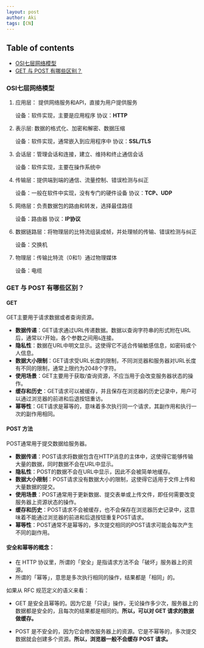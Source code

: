 ```yaml
---
layout: post
author: Aki
tags: [CN]
---
```


## Table of contents

- [OSI七层网络模型](#osi七层网络模型)
- [GET 与 POST 有哪些区别？](#get-与-post-有哪些区别)

###  OSI七层网络模型

1. 应用层： 提供网络服务和API，直接为用户提供服务

    设备：软件实现，主要是应用程序
    协议：**HTTP**

2. 表示层: 数据的格式化、加密和解密、数据压缩

    设备：软件实现，通常嵌入到应用程序中
    协议：**SSL/TLS**

3. 会话层：管理会话和连接，建立、维持和终止通信会话

    设备：软件实现，主要在操作系统中

4. 传输层：提供端到端的通信、流量控制、错误检测与纠正

    设备：一般在软件中实现，没有专门的硬件设备
    协议：**TCP、UDP**

5. 网络层：负责数据包的路由和转发，选择最佳路径

    设备：路由器
    协议：**IP协议**

6. 数据链路层：将物理层的比特流组装成帧，并处理帧的传输、错误检测与纠正

    设备：交换机

7. 物理层：传输比特流（0和1）通过物理媒体

    设备：电缆

### GET 与 POST 有哪些区别？

#### GET
GET主要用于请求数据或者查询资源。

- **数据传递**：GET请求通过URL传递数据。数据以查询字符串的形式附在URL后，通常以`?`开始，各个参数之间用`&`连接。
- **隐私性**：数据在URL中明文显示。这使得它不适合传输敏感信息，如密码或个人信息。
- **数据大小限制**：GET请求受URL长度的限制，不同浏览器和服务器对URL长度有不同的限制，通常上限约为2048个字符。
- **使用场景**：GET主要用于获取/查询资源，不应当用于会改变服务器状态的操作。
- **缓存和历史**：GET请求可以被缓存，并且保存在浏览器的历史记录中，用户可以通过浏览器的前进和后退按钮重访。
- **幂等性**：GET请求是幂等的，意味着多次执行同一个请求，其副作用和执行一次的副作用相同。

#### POST 方法
POST通常用于提交数据给服务器。

- **数据传递**：POST请求将数据包含在HTTP消息的主体中，这使得它能够传输大量的数据，同时数据不会在URL中显示。
- **隐私性**：POST的数据不会在URL中显示，因此不会被简单地缓存。
- **数据大小限制**：POST请求没有数据大小的限制，这使得它适用于文件上传和大量数据的提交。
- **使用场景**：POST通常用于更新数据、提交表单或上传文件，即任何需要改变服务器上资源状态的操作。
- **缓存和历史**：POST请求不会被缓存，也不会保存在浏览器历史记录中，这意味着不能通过浏览器的前进和后退按钮重复POST请求。
- **幂等性**：POST通常不是幂等的，多次提交相同的POST请求可能会每次产生不同的副作用。

#### 安全和幂等的概念：

- 在 HTTP 协议里，所谓的「安全」是指请求方法不会「破坏」服务器上的资源。
- 所谓的「幂等」，意思是多次执行相同的操作，结果都是「相同」的。

如果从 RFC 规范定义的语义来看：

- GET 是安全且幂等的。因为它是「只读」操作，无论操作多少次，服务器上的数据都是安全的，且每次的结果都是相同的。**所以，可以对 GET 请求的数据做缓存。**

- POST 是不安全的，因为它会修改服务器上的资源。它是不幂等的，多次提交数据就会创建多个资源。**所以，浏览器一般不会缓存 POST 请求。**

